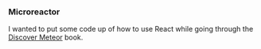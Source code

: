 ### Microreactor

I wanted to put some code up of how to use React while going through
the [Discover Meteor](http://discovermeteor.com) book.
